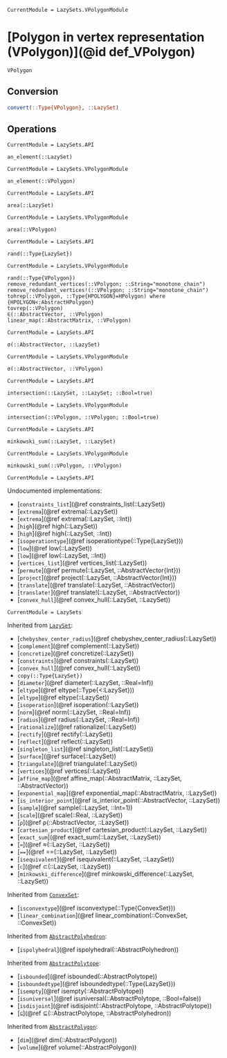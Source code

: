 ```@meta
CurrentModule = LazySets.VPolygonModule
```

# [Polygon in vertex representation (VPolygon)](@id def_VPolygon)

```@docs
VPolygon
```

## Conversion

```julia
convert(::Type{VPolygon}, ::LazySet)
```

## Operations

```@meta
CurrentModule = LazySets.API
```
```@docs; canonical=false
an_element(::LazySet)
```
```@meta
CurrentModule = LazySets.VPolygonModule
```
```@docs
an_element(::VPolygon)
```
```@meta
CurrentModule = LazySets.API
```
```@docs; canonical=false
area(::LazySet)
```
```@meta
CurrentModule = LazySets.VPolygonModule
```
```@docs
area(::VPolygon)
```
```@meta
CurrentModule = LazySets.API
```
```@docs; canonical=false
rand(::Type{LazySet})
```
```@meta
CurrentModule = LazySets.VPolygonModule
```
```@docs
rand(::Type{VPolygon})
remove_redundant_vertices(::VPolygon; ::String="monotone_chain")
remove_redundant_vertices!(::VPolygon; ::String="monotone_chain")
tohrep(::VPolygon, ::Type{HPOLYGON}=HPolygon) where {HPOLYGON<:AbstractHPolygon}
tovrep(::VPolygon)
∈(::AbstractVector, ::VPolygon)
linear_map(::AbstractMatrix, ::VPolygon)
```
```@meta
CurrentModule = LazySets.API
```
```@docs; canonical=false
σ(::AbstractVector, ::LazySet)
```
```@meta
CurrentModule = LazySets.VPolygonModule
```
```@docs
σ(::AbstractVector, ::VPolygon)
```
```@meta
CurrentModule = LazySets.API
```
```@docs; canonical=false
intersection(::LazySet, ::LazySet; ::Bool=true)
```
```@meta
CurrentModule = LazySets.VPolygonModule
```
```@docs
intersection(::VPolygon, ::VPolygon; ::Bool=true)
```
```@meta
CurrentModule = LazySets.API
```
```@docs; canonical=false
minkowski_sum(::LazySet, ::LazySet)
```
```@meta
CurrentModule = LazySets.VPolygonModule
```
```@docs
minkowski_sum(::VPolygon, ::VPolygon)
```

```@meta
CurrentModule = LazySets.API
```

Undocumented implementations:

* [`constraints_list`](@ref constraints_list(::LazySet))
* [`extrema`](@ref extrema(::LazySet))
* [`extrema`](@ref extrema(::LazySet, ::Int))
* [`high`](@ref high(::LazySet))
* [`high`](@ref high(::LazySet, ::Int))
* [`isoperationtype`](@ref isoperationtype(::Type{LazySet}))
* [`low`](@ref low(::LazySet))
* [`low`](@ref low(::LazySet, ::Int))
* [`vertices_list`](@ref vertices_list(::LazySet))
* [`permute`](@ref permute(::LazySet, ::AbstractVector{Int}))
* [`project`](@ref project(::LazySet, ::AbstractVector{Int}))
* [`translate`](@ref translate(::LazySet, ::AbstractVector))
* [`translate!`](@ref translate!(::LazySet, ::AbstractVector))
* [`convex_hull`](@ref convex_hull(::LazySet, ::LazySet))

```@meta
CurrentModule = LazySets
```

Inherited from [`LazySet`](@ref):
* [`chebyshev_center_radius`](@ref chebyshev_center_radius(::LazySet))
* [`complement`](@ref complement(::LazySet))
* [`concretize`](@ref concretize(::LazySet))
* [`constraints`](@ref constraints(::LazySet))
* [`convex_hull`](@ref convex_hull(::LazySet))
* `copy(::Type{LazySet})`
* [`diameter`](@ref diameter(::LazySet, ::Real=Inf))
* [`eltype`](@ref eltype(::Type{<:LazySet}))
* [`eltype`](@ref eltype(::LazySet))
* [`isoperation`](@ref isoperation(::LazySet))
* [`norm`](@ref norm(::LazySet, ::Real=Inf))
* [`radius`](@ref radius(::LazySet, ::Real=Inf))
* [`rationalize`](@ref rationalize(::LazySet))
* [`rectify`](@ref rectify(::LazySet))
* [`reflect`](@ref reflect(::LazySet))
* [`singleton_list`](@ref singleton_list(::LazySet))
* [`surface`](@ref surface(::LazySet))
* [`triangulate`](@ref triangulate(::LazySet))
* [`vertices`](@ref vertices(::LazySet))
* [`affine_map`](@ref affine_map(::AbstractMatrix, ::LazySet, ::AbstractVector))
* [`exponential_map`](@ref exponential_map(::AbstractMatrix, ::LazySet))
* [`is_interior_point`](@ref is_interior_point(::AbstractVector, ::LazySet))
* [`sample`](@ref sample(::LazySet, ::Int=1))
* [`scale`](@ref scale(::Real, ::LazySet))
* [`ρ`](@ref ρ(::AbstractVector, ::LazySet))
* [`cartesian_product`](@ref cartesian_product(::LazySet, ::LazySet))
* [`exact_sum`](@ref exact_sum(::LazySet, ::LazySet))
* [`≈`](@ref ≈(::LazySet, ::LazySet))
* [`==`](@ref ==(::LazySet, ::LazySet))
* [`isequivalent`](@ref isequivalent(::LazySet, ::LazySet))
* [`⊂`](@ref ⊂(::LazySet, ::LazySet))
* [`minkowski_difference`](@ref minkowski_difference(::LazySet, ::LazySet))

Inherited from [`ConvexSet`](@ref):
* [`isconvextype`](@ref isconvextype(::Type{ConvexSet}))
* [`linear_combination`](@ref linear_combination(::ConvexSet, ::ConvexSet))

Inherited from [`AbstractPolyhedron`](@ref):
* [`ispolyhedral`](@ref ispolyhedral(::AbstractPolyhedron))

Inherited from [`AbstractPolytope`](@ref):
* [`isbounded`](@ref isbounded(::AbstractPolytope))
* [`isboundedtype`](@ref isboundedtype(::Type{LazySet}))
* [`isempty`](@ref isempty(::AbstractPolytope))
* [`isuniversal`](@ref isuniversal(::AbstractPolytope, ::Bool=false))
* [`isdisjoint`](@ref isdisjoint(::AbstractPolytope, ::AbstractPolytope))
* [`⊆`](@ref ⊆(::AbstractPolytope, ::AbstractPolyhedron))

Inherited from [`AbstractPolygon`](@ref):
* [`dim`](@ref dim(::AbstractPolygon))
* [`volume`](@ref volume(::AbstractPolygon))
